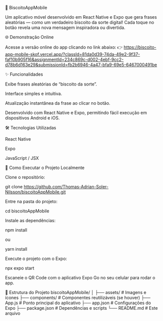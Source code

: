 🍪 BiscoitoAppMobile

Um aplicativo móvel desenvolvido em React Native e Expo que gera frases aleatórias — como um verdadeiro biscoito da sorte digital!
Cada toque no botão revela uma nova mensagem inspiradora ou divertida.

🌐 Demonstração Online

Acesse a versão online do app clicando no link abaixo:
👉 https://biscoito-app-mobile-skof.vercel.app/?classId=81da0d39-74da-49e2-9f37-faf10b905f16&assignmentId=234c869c-d002-4ebf-9cc2-d78b6d163e29&submissionId=fb2b6946-4a47-bfa9-69e5-6467000491be

✨ Funcionalidades

Exibe frases aleatórias de “biscoito da sorte”.

Interface simples e intuitiva.

Atualização instantânea da frase ao clicar no botão.

Desenvolvido com React Native e Expo, permitindo fácil execução em dispositivos Android e iOS.

🛠️ Tecnologias Utilizadas

React Native

Expo

JavaScript / JSX

🚀 Como Executar o Projeto Localmente

Clone o repositório:

git clone https://github.com/Thomas-Adrian-Soler-Nilsson/biscoitoAppMobile.git


Entre na pasta do projeto:

cd biscoitoAppMobile


Instale as dependências:

npm install


ou

yarn install


Execute o projeto com o Expo:

npx expo start


Escaneie o QR Code com o aplicativo Expo Go no seu celular para rodar o app.

📱 Estrutura do Projeto
biscoitoAppMobile/
│
├── assets/           # Imagens e ícones
├── components/       # Componentes reutilizáveis (se houver)
├── App.js            # Ponto principal do aplicativo
├── app.json          # Configurações do Expo
├── package.json      # Dependências e scripts
└── README.md         # Este arquivo
